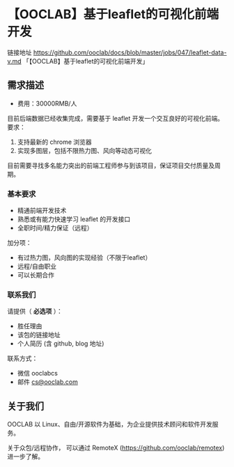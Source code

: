 # 【OOCLAB】基于leaflet的可视化前端开发

链接地址 https://github.com/ooclab/docs/blob/master/jobs/047/leaflet-data-v.md 「【OOCLAB】基于leaflet的可视化前端开发」

## 需求描述

- 费用：30000RMB/人

目前后端数据已经收集完成，需要基于 leaflet 开发一个交互良好的可视化前端。要求：

1. 支持最新的 chrome 浏览器
2. 实现多图层，包括不限热力图、风向等动态可视化

目前需要寻找多名能力突出的前端工程师参与到该项目，保证项目交付质量及周期。

### 基本要求

- 精通前端开发技术
- 熟悉或有能力快速学习 leaflet 的开发接口
- 全职时间/精力保证（远程）

加分项：
- 有过热力图，风向图的实现经验（不限于leaflet）
- 远程/自由职业
- 可以长期合作

### 联系我们

请提供（ **必选项** ）：
- 胜任理由
- 该包的链接地址
- 个人简历 (含 github, blog 地址)

联系方式：
- 微信 ooclabcs
- 邮件 cs@ooclab.com

## 关于我们

OOCLAB 以 Linux、自由/开源软件为基础，为企业提供技术顾问和软件开发服务。

关于众包/远程协作，
可以通过 RemoteX (https://github.com/ooclab/remotex) 进一步了解。
